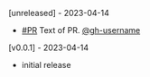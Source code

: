 [unreleased] - 2023-04-14

- [#PR](https://github.com/simonneutert/papierkram-api-client/pull/<PRNUMBER>) Text of PR. [@gh-username](https://github.com/<gh-username>)

[v0.0.1] - 2023-04-14

- initial release
